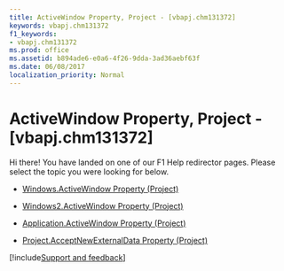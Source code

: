 ```yaml
---
title: ActiveWindow Property, Project - [vbapj.chm131372]
keywords: vbapj.chm131372
f1_keywords:
- vbapj.chm131372
ms.prod: office
ms.assetid: b894ade6-e0a6-4f26-9dda-3ad36aebf63f
ms.date: 06/08/2017
localization_priority: Normal
---
```



# ActiveWindow Property, Project - [vbapj.chm131372]

Hi there! You have landed on one of our F1 Help redirector pages. Please select the topic you were looking for below.

- [Windows.ActiveWindow Property (Project)](http://msdn.microsoft.com/library/e8decf8c-c16f-0cc6-9208-f3cd89ff750d%28Office.15%29.aspx)

- [Windows2.ActiveWindow Property (Project)](http://msdn.microsoft.com/library/37ac1beb-40ee-4563-f69f-09a78471a34b%28Office.15%29.aspx)

- [Application.ActiveWindow Property (Project)](http://msdn.microsoft.com/library/57ea4398-b496-96a9-bb5e-4f529f9a5c1e%28Office.15%29.aspx)

- [Project.AcceptNewExternalData Property (Project)](http://msdn.microsoft.com/library/6060d7df-9da5-520c-8293-f7ef2a1597d0%28Office.15%29.aspx)

[!include[Support and feedback](~/includes/feedback-boilerplate.md)]